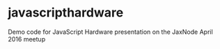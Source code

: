 # javascripthardware
Demo code for JavaScript Hardware presentation on the JaxNode April 2016 meetup
